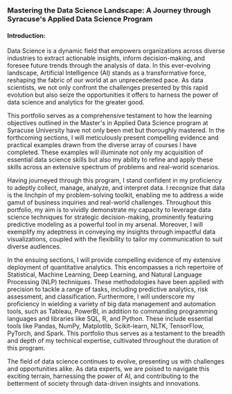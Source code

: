 ### Mastering the Data Science Landscape: A Journey through Syracuse's Applied Data Science Program

#### Introduction:

  Data Science is a dynamic field that empowers organizations across diverse industries to extract actionable insights, inform decision-making, and foresee future trends through the analysis of data. In this ever-evolving landscape, Artificial Intelligence (AI) stands as a transformative force, reshaping the fabric of our world at an unprecedented pace. As data scientists, we not only confront the challenges presented by this rapid evolution but also seize the opportunities it offers to harness the power of data science and analytics for the greater good.

  This portfolio serves as a comprehensive testament to how the learning objectives outlined in the Master's in Applied Data Science program at Syracuse University have not only been met but thoroughly mastered. In the forthcoming sections, I will meticulously present compelling evidence and practical examples drawn from the diverse array of courses I have completed. These examples will illuminate not only my acquisition of essential data science skills but also my ability to refine and apply these skills across an extensive spectrum of problems and real-world scenarios.

  Having journeyed through this program, I stand confident in my proficiency to adeptly collect, manage, analyze, and interpret data. I recognize that data is the linchpin of my problem-solving toolkit, enabling me to address a wide gamut of business inquiries and real-world challenges. Throughout this portfolio, my aim is to vividly demonstrate my capacity to leverage data science techniques for strategic decision-making, prominently featuring predictive modeling as a powerful tool in my arsenal. Moreover, I will exemplify my adeptness in conveying my insights through impactful data visualizations, coupled with the flexibility to tailor my communication to suit diverse audiences.

  In the ensuing sections, I will provide compelling evidence of my extensive deployment of quantitative analytics. This encompasses a rich repertoire of Statistical, Machine Learning, Deep Learning, and Natural Language Processing (NLP) techniques. These methodologies have been applied with precision to tackle a range of tasks, including predictive analytics, risk assessment, and classification. Furthermore, I will underscore my proficiency in wielding a variety of big data management and automation tools, such as Tableau, PowerBI, in addition to commanding programming languages and libraries like SQL, R, and Python. These include essential tools like Pandas, NumPy, Matplotlib, Scikit-learn, NLTK, TensorFlow, PyTorch, and Spark. This portfolio thus serves as a testament to the breadth and depth of my technical expertise, cultivated throughout the duration of this program.

  The field of data science continues to evolve, presenting us with challenges and opportunities alike. As data experts, we are poised to navigate this exciting terrain, harnessing the power of AI, and contributing to the betterment of society through data-driven insights and innovations.

